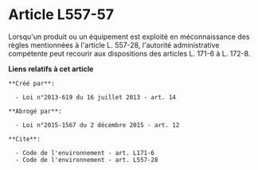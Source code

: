 # Article L557-57

Lorsqu'un produit ou un équipement est exploité en méconnaissance des règles mentionnées à l'article L. 557-28, l'autorité
administrative compétente peut recourir aux dispositions des articles L. 171-6 à L. 172-8.

**Liens relatifs à cet article**

	**Créé par**:

	  - Loi n°2013-619 du 16 juillet 2013 - art. 14

	**Abrogé par**:

	  - Loi n°2015-1567 du 2 décembre 2015 - art. 12

	**Cite**:

	  - Code de l'environnement - art. L171-6
	  - Code de l'environnement - art. L557-28
